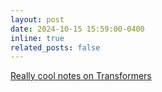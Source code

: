 ```yaml
---
layout: post
date: 2024-10-15 15:59:00-0400
inline: true
related_posts: false
---
```


[Really cool notes on Transformers](https://medium.com/@fareedkhandev/understanding-transformers-a-step-by-step-math-example-part-1-a7809015150a)

